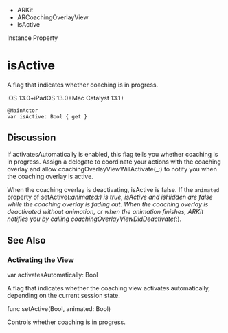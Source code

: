 

- ARKit
- ARCoachingOverlayView
-  isActive 

Instance Property

# isActive

A flag that indicates whether coaching is in progress.

iOS 13.0+iPadOS 13.0+Mac Catalyst 13.1+

``` source
@MainActor
var isActive: Bool { get }
```

## Discussion

If activatesAutomatically is enabled, this flag tells you whether coaching is in progress. Assign a delegate to coordinate your actions with the coaching overlay and allow coachingOverlayViewWillActivate(_:) to notify you when the coaching overlay is active.

When the coaching overlay is deactivating, isActive is false. If the `animated` property of setActive(_:animated:) is true, isActive and isHidden are false while the coaching overlay is fading out. When the coaching overlay is deactivated without animation, or when the animation finishes, ARKit notifies you by calling coachingOverlayViewDidDeactivate(_:).

## See Also

### Activating the View

var activatesAutomatically: Bool

A flag that indicates whether the coaching view activates automatically, depending on the current session state.

func setActive(Bool, animated: Bool)

Controls whether coaching is in progress.

